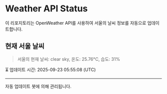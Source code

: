 
# Weather API Status

이 리포지토리는 OpenWeather API를 사용하여 서울의 날씨 정보를 자동으로 업데이트합니다.

## 현재 서울 날씨
> 서울의 현재 날씨: clear sky, 온도: 25.76°C, 습도: 31%

⏳ 업데이트 시간: 2025-09-23 05:55:08 (UTC)

---
자동 업데이트 봇에 의해 관리됩니다.

